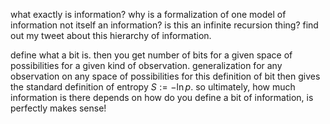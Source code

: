 what exactly is information? why is a formalization of one model of information not itself an information? is this an infinite recursion thing? find out my tweet about this hierarchy of information.

define what a bit is. then you get number of bits for a given space of possibilities for a given kind of observation. generalization for any observation on any space of possibilities for this definition of bit then gives the standard definition of entropy $S := -\ln p$. so ultimately, how much information is there depends on how do you define a bit of information, is perfectly makes sense!

